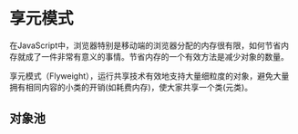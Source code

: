 # 享元模式

在JavaScript中，浏览器特别是移动端的浏览器分配的内存很有限，如何节省内存就成了一件非常有意义的事情。节省内存的一个有效方法是减少对象的数量。

享元模式（Flyweight），运行共享技术有效地支持大量细粒度的对象，避免大量拥有相同内容的小类的开销(如耗费内存)，使大家共享一个类(元类)。


## 对象池